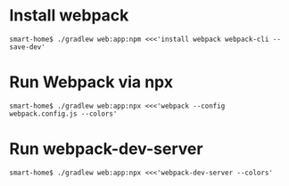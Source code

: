 # Install webpack
`smart-home$ ./gradlew web:app:npm <<<'install webpack webpack-cli --save-dev'`
# Run Webpack via npx
`smart-home$ ./gradlew web:app:npx <<<'webpack --config webpack.config.js --colors'`
# Run webpack-dev-server
`smart-home$ ./gradlew web:app:npx <<<'webpack-dev-server --colors'`
